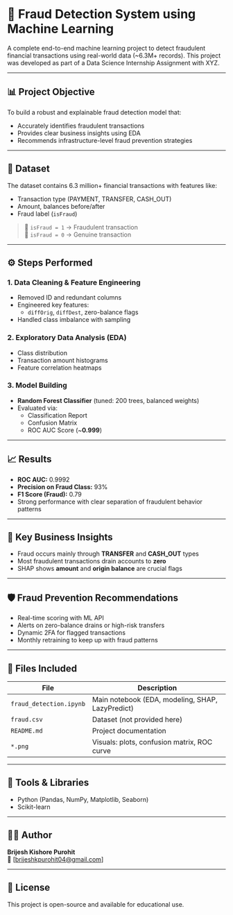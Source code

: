 # 💼 Fraud Detection System using Machine Learning

A complete end-to-end machine learning project to detect fraudulent financial transactions using real-world data (~6.3M+ records). This project was developed as part of a Data Science Internship Assignment with XYZ.

---

## 📊 Project Objective

To build a robust and explainable fraud detection model that:

- Accurately identifies fraudulent transactions
- Provides clear business insights using EDA
- Recommends infrastructure-level fraud prevention strategies

---

## 📌 Dataset

The dataset contains 6.3 million+ financial transactions with features like:

- Transaction type (PAYMENT, TRANSFER, CASH_OUT)
- Amount, balances before/after
- Fraud label (`isFraud`)

> 🔹 `isFraud = 1` → Fraudulent transaction  
> 🔹 `isFraud = 0` → Genuine transaction

---

## ⚙️ Steps Performed

### 1. Data Cleaning & Feature Engineering

- Removed ID and redundant columns
- Engineered key features:
  - `diffOrig`, `diffDest`, zero-balance flags
- Handled class imbalance with sampling

### 2. Exploratory Data Analysis (EDA)

- Class distribution
- Transaction amount histograms
- Feature correlation heatmaps

### 3. Model Building

- **Random Forest Classifier** (tuned: 200 trees, balanced weights)
- Evaluated via:
  - Classification Report
  - Confusion Matrix
  - ROC AUC Score (~**0.999**)

---

## 📈 Results

- **ROC AUC:** 0.9992
- **Precision on Fraud Class:** 93%
- **F1 Score (Fraud):** 0.79
- Strong performance with clear separation of fraudulent behavior patterns

---

## 🔐 Key Business Insights

- Fraud occurs mainly through **TRANSFER** and **CASH_OUT** types
- Most fraudulent transactions drain accounts to **zero**
- SHAP shows **amount** and **origin balance** are crucial flags

---

## 🛡️ Fraud Prevention Recommendations

- Real-time scoring with ML API
- Alerts on zero-balance drains or high-risk transfers
- Dynamic 2FA for flagged transactions
- Monthly retraining to keep up with fraud patterns

---

## 📁 Files Included

| File                    | Description                                      |
| ----------------------- | ------------------------------------------------ |
| `fraud_detection.ipynb` | Main notebook (EDA, modeling, SHAP, LazyPredict) |
| `fraud.csv`             | Dataset (not provided here)                      |
| `README.md`             | Project documentation                            |
| `*.png`                 | Visuals: plots, confusion matrix, ROC curve      |

---

## 🧠 Tools & Libraries

- Python (Pandas, NumPy, Matplotlib, Seaborn)
- Scikit-learn

---

## 👨‍💻 Author

**Brijesh Kishore Purohit**  
📧 [brijeshkpurohit04@gmail.com]

---

## 📌 License

This project is open-source and available for educational use.
